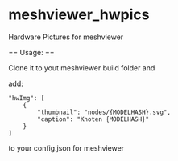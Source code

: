 # meshviewer_hwpics
Hardware Pictures for meshviewer


== Usage: ==

Clone it to yout meshviewer build folder and


add:


    "hwImg": [
    	{
    		"thumbnail": "nodes/{MODELHASH}.svg",
    		"caption": "Knoten {MODELHASH}"
    	}
    ]

to your config.json for meshviewer